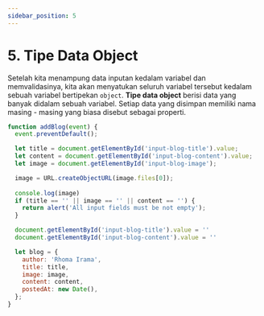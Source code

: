 ```yaml
---
sidebar_position: 5
---
```


# 5. Tipe Data Object

Setelah kita menampung data inputan kedalam variabel dan memvalidasinya, kita akan menyatukan seluruh variabel tersebut kedalam sebuah variabel bertipekan `object`. **Tipe data object** berisi data yang banyak didalam sebuah variabel. Setiap data yang disimpan memiliki nama masing - masing yang biasa disebut sebagai properti.

```js {18-24}
function addBlog(event) {
  event.preventDefault();

  let title = document.getElementById('input-blog-title').value;
  let content = document.getElementById('input-blog-content').value;
  let image = document.getElementById('input-blog-image');

  image = URL.createObjectURL(image.files[0]);
  
  console.log(image)
  if (title == '' || image == '' || content == '') {
    return alert('All input fields must be not empty');
  }

  document.getElementById('input-blog-title').value = ''
  document.getElementById('input-blog-content').value = ''

  let blog = {
    author: 'Rhoma Irama',
    title: title,
    image: image,
    content: content,
    postedAt: new Date(),
  };
}
```